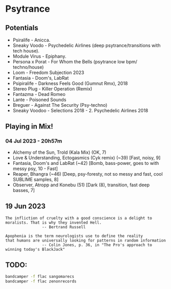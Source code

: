 # Psytrance 

## Potentials
- Psiralife - Anicca.
- Sneaky Voodo - Psychedelic Airlines (deep psytrance/transitions with tech house).
- Module Virus - Epiphany.
- Persona x Porat - For Whom the Bells (psytrance low bpm/ techno/house)
- Loom - Freedom Subjection 2023
- Fantasia - Doom's, LabRat
- Psipiralife - Darkness Feels Good (Gumnut Rmx), 2018
- Stereo Plug - Killer Operation (Remix)
- Fantazma - Dead Romeo
- Lante - Poisoned Sounds
- Breguer - Against The Security (Psy-techno)
-  Sneaky Voodoo - Selections 2018 - 2. Psychedelic Airlines   2018

## Playing in Mix!

### 04 Jul 2023 - 20h57m
- Alchemy of the Sun, Trold (Kala Mix) (OK, 7)
- Love & Understanding, Ectogasmics (Cyk remix) (~39) [Fast, noisy, 9]
- Fantasia, Doom's and LabRat (~42) [Bomb, bass-power, goes to with messy psy, 10 - Fast]
- Reaper, Bhangra (~46) [Deep, psy-foresty, not so messy and fast, cool SUBLIME samples, 8]
- Observer, Atropp and Konebu (51) [Dark (8), transition, fast deep basses, 7]

## 19 Jun 2023

```quote
The infliction of cruelty with a good conscience is a delight to moralists. That is why they invented Hell.
                -- Bertrand Russell
```

```quote
Apophenia is the term neurologists use to define the reality
that humans are universally looking for patterns in random information
                -- Colin Jones, p. 36, in "The Pro's approach to winning today's BlackJack"
```

## TODO:
```bash
bandcamper -f flac sangomarecs
bandcamper -f flac zenonrecords
```
